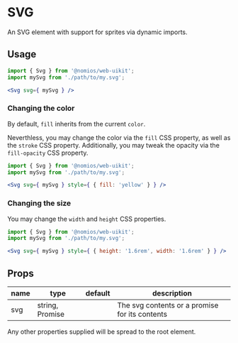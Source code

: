 # SVG

An SVG element with support for sprites via dynamic imports.

## Usage

```jsx
import { Svg } from '@nomios/web-uikit';
import mySvg from './path/to/my.svg';

<Svg svg={ mySvg } />
```

### Changing the color

By default, `fill` inherits from the current `color`.

Neverthless, you may change the color via the `fill` CSS property, as well as the `stroke` CSS property.
Additionally, you may tweak the opacity via the `fill-opacity` CSS property.

```jsx
import { Svg } from '@nomios/web-uikit';
import mySvg from './path/to/my.svg';

<Svg svg={ mySvg } style={ { fill: 'yellow' } } />
```

### Changing the size

You may change the `width` and `height` CSS properties.

```jsx
import { Svg } from '@nomios/web-uikit';
import mySvg from './path/to/my.svg';

<Svg svg={ mySvg } style={ { height: '1.6rem', width: '1.6rem' } } />
```


## Props

| name | type | default | description |
| ---- | ---- | ------- | ----------- |
| svg | string, Promise | | The svg contents or a promise for its contents |

Any other properties supplied will be spread to the root element.
